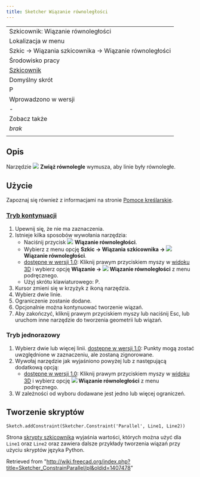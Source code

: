 ```yaml
---
title: Sketcher Wiązanie równoległości
---
```

|  |
| --- |
| Szkicownik: Wiązanie równoległości |
| Lokalizacja w menu |
| Szkic → Wiązania szkicownika → Wiązanie równoległości |
| Środowisko pracy |
| [Szkicownik](/Sketcher_Workbench/pl "Sketcher Workbench/pl") |
| Domyślny skrót |
| P |
| Wprowadzono w wersji |
| - |
| Zobacz także |
| *brak* |
|  |

## Opis

Narzędzie ![](/images/Sketcher_ConstrainParallel.svg) **Zwiąż równolegle** wymusza, aby linie były równoległe.

## Użycie

Zapoznaj się również z informacjami na stronie [Pomoce kreślarskie](/Sketcher_Workbench/pl#Pomoce_kreślarskie "Sketcher Workbench/pl").

### [Tryb kontynuacji](/Sketcher_Workbench/pl#Tryby_kontynuacji "Sketcher Workbench/pl")

1. Upewnij się, że nie ma zaznaczenia.
2. Istnieje kilka sposobów wywołania narzędzia:
   * Naciśnij przycisk ![](/images/Sketcher_ConstrainParallel.svg) **Wiązanie równoległości**.
   * Wybierz z menu opcję **Szkic → Wiązania szkicownika → ![](/images/Sketcher_ConstrainParallel.svg) Wiązanie równoległości**.
   * [dostępne w wersji 1.0](/Release_notes_1.0/pl "Release notes 1.0/pl"): Kliknij prawym przyciskiem myszy w [widoku 3D](/3D_view/pl "3D view/pl") i wybierz opcję **Wiązanie → ![](/images/Sketcher_ConstrainParallel.svg) Wiązanie równoległości** z menu podręcznego.
   * Użyj skrótu klawiaturowego: P.
3. Kursor zmieni się w krzyżyk z ikoną narzędzia.
4. Wybierz dwie linie.
5. Ograniczenie zostanie dodane.
6. Opcjonalnie można kontynuować tworzenie wiązań.
7. Aby zakończyć, kliknij prawym przyciskiem myszy lub naciśnij Esc, lub uruchom inne narzędzie do tworzenia geometrii lub wiązań.

### Tryb jednorazowy

1. Wybierz dwie lub więcej linii. [dostępne w wersji 1.0](/Release_notes_1.0/pl "Release notes 1.0/pl"): Punkty mogą zostać uwzględnione w zaznaczeniu, ale zostaną zignorowane.
2. Wywołaj narzędzie jak wyjaśniono powyżej lub z następującą dodatkową opcją:
   * [dostępne w wersji 1.0](/Release_notes_1.0/pl "Release notes 1.0/pl"): Kliknij prawym przyciskiem myszy w [widoku 3D](/3D_view/pl "3D view/pl") i wybierz opcję **![](/images/Sketcher_ConstrainParallel.svg) Wiązanie równoległości** z menu podręcznego.
3. W zależności od wyboru dodawane jest jedno lub więcej ograniczeń.

## Tworzenie skryptów

```
Sketch.addConstraint(Sketcher.Constraint('Parallel', Line1, Line2))

```

Strona [skrypty szkicownika](/Sketcher_scripting/pl "Sketcher scripting/pl") wyjaśnia wartości, których można użyć dla `Line1` oraz `Line2` oraz zawiera dalsze przykłady tworzenia wiązań przy użyciu skryptów języka Python.

Retrieved from "<http://wiki.freecad.org/index.php?title=Sketcher_ConstrainParallel/pl&oldid=1407478>"